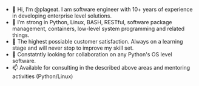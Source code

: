 - 👋 Hi, I’m @plageat. I am software engineer with 10+ years of experience in developing enterprise level solutions.
- 👀 I’m strong in Python, Linux, BASH, RESTful, software package management, containers, low-level system programming and related things.
- 🌱 The highest possiable customer satisfaction. Always on a learning stage and will never stop to improve my skill set. 
- 💞️ Constatntly looking for collaboration on any Python's OS level software.
- 📫 Available for consulting in the described above areas and mentoring activities (Python/Linux)

<!---
plageat/plageat is a ✨ special ✨ repository because its `README.md` (this file) appears on your GitHub profile.
You can click the Preview link to take a look at your changes.
--->
